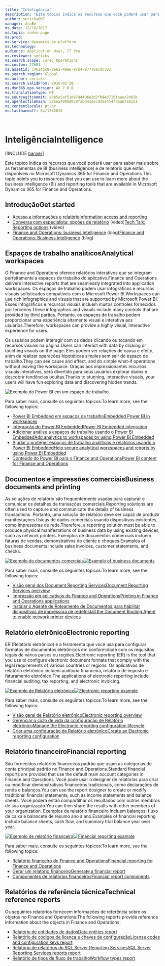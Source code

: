 ```yaml
---
title: "Inteligência"
description: "Este tópico indica os recursos que você poderá usar para saber mais sobre as ferramentas de business intelligence e de relatório que estão disponíveis no Microsoft Dynamics 365 for Finance and Operations."
author: sericks007
manager: AnnBe
ms.date: 12/18/2017
ms.topic: index-page
ms.prod: 
ms.service: dynamics-ax-platform
ms.technology: 
audience: Application User, IT Pro
ms.reviewer: sericks
ms.search.scope: Core, Operations
ms.custom: 27681
ms.assetid: c4624bc8-3661-49e6-9cb4-87778acdc302
ms.search.region: Global
ms.author: sericks
ms.search.validFrom: 2016-02-28
ms.dyn365.ops.version: AX 7.0.0
ms.translationtype: HT
ms.sourcegitcommit: a8b5a5af5108744406a3d2fb84d7151baea2481b
ms.openlocfilehash: 585ea4098d059fabd41dec935e454fa6a675b151
ms.contentlocale: pt-br
ms.lasthandoff: 04/13/2018

---
```


# <a name="intelligence"></a><span data-ttu-id="249c8-103">Inteligência</span><span class="sxs-lookup"><span data-stu-id="249c8-103">Intelligence</span></span>

[!INCLUDE [banner](../includes/banner.md)]

<span data-ttu-id="249c8-104">Este tópico indica os recursos que você poderá usar para saber mais sobre as ferramentas de BI (business intelligence) e de relatório que estão disponíveis no Microsoft Dynamics 365 for Finance and Operations.</span><span class="sxs-lookup"><span data-stu-id="249c8-104">This topic points you to resources that you can use to learn more about the business intelligence (BI) and reporting tools that are available in Microsoft Dynamics 365 for Finance and Operations.</span></span>

## <a name="get-started"></a><span data-ttu-id="249c8-105">Introdução</span><span class="sxs-lookup"><span data-stu-id="249c8-105">Get started</span></span>
- [<span data-ttu-id="249c8-106">Acesso a informações e relatório</span><span class="sxs-lookup"><span data-stu-id="249c8-106">Information access and reporting</span></span>](information-access-reporting.md)
- <span data-ttu-id="249c8-107">[Conversa com especialista: opções de relatório](https://www.youtube.com/watch?v=NzZONjKs5xA) (vídeo)</span><span class="sxs-lookup"><span data-stu-id="249c8-107">[Tech Talk: Reporting options](https://www.youtube.com/watch?v=NzZONjKs5xA) (video)</span></span>
- <span data-ttu-id="249c8-108">[Finance and Operations: business intelligence](https://blogs.msdn.microsoft.com/dynamicsaxbi/) (blog)</span><span class="sxs-lookup"><span data-stu-id="249c8-108">[Finance and Operations: Business intelligence](https://blogs.msdn.microsoft.com/dynamicsaxbi/) (blog)</span></span>

## <a name="analytical-workspaces"></a><span data-ttu-id="249c8-109">Espaços de trabalho analíticos</span><span class="sxs-lookup"><span data-stu-id="249c8-109">Analytical workspaces</span></span>
<span data-ttu-id="249c8-110">O Finance and Operations oferece relatórios interativos que se integram perfeitamente a espaços de trabalho do aplicativo.</span><span class="sxs-lookup"><span data-stu-id="249c8-110">Finance and Operations delivers interactive reports that are seamlessly integrated into application workspaces.</span></span> <span data-ttu-id="249c8-111">Os espaços de trabalho podem usar infográficos e recursos visuais sofisticados compatíveis com o Microsoft Power BI.</span><span class="sxs-lookup"><span data-stu-id="249c8-111">Workspaces can use rich infographics and visuals that are supported by Microsoft Power BI.</span></span> <span data-ttu-id="249c8-112">Esses infográficos e recursos visuais incluem muitos controles fornecidos por terceiros.</span><span class="sxs-lookup"><span data-stu-id="249c8-112">These infographics and visuals include many controls that are provided by third parties.</span></span> <span data-ttu-id="249c8-113">Portanto, os espaços de trabalho podem proporcionar uma experiência altamente visual e interativa aos usuários.</span><span class="sxs-lookup"><span data-stu-id="249c8-113">Therefore, workspaces can provide a highly visual, interactive experience for users.</span></span>

<span data-ttu-id="249c8-114">Os usuários podem interagir com os dados clicando ou tocando em recursos visuais na página.</span><span class="sxs-lookup"><span data-stu-id="249c8-114">Users can interact with data by clicking or touching visuals on the page.</span></span> <span data-ttu-id="249c8-115">Eles podem ver relações de causa e efeito, além de realizar operações hipotéticas simples sem sair do espaço de trabalho.</span><span class="sxs-lookup"><span data-stu-id="249c8-115">They can see cause and effect, and do simple what-if operations without leaving the workspace.</span></span> <span data-ttu-id="249c8-116">Graças aos impressionantes recursos visuais interativos, será divertido para seus usuários explorar dados e descobrir tendências ocultas.</span><span class="sxs-lookup"><span data-stu-id="249c8-116">Thanks to stunning, interactive visuals, your users will have fun exploring data and discovering hidden trends.</span></span>

![Exemplo do Power BI em um espaço de trabalho](./media/Power-BI-in-D365-Workspace.png)

 <span data-ttu-id="249c8-118">Para saber mais, consulte os seguintes tópicos:</span><span class="sxs-lookup"><span data-stu-id="249c8-118">To learn more, see the following topics:</span></span>

 - [<span data-ttu-id="249c8-119">Power BI Embedded em espaços de trabalho</span><span class="sxs-lookup"><span data-stu-id="249c8-119">Embedded Power BI in workspaces</span></span>](embed-power-bi-workspaces.md)
 - [<span data-ttu-id="249c8-120">Integração do Power BI Embedded</span><span class="sxs-lookup"><span data-stu-id="249c8-120">Power BI Embedded integration</span></span>](power-bi-embedded-integration.md)
 - [<span data-ttu-id="249c8-121">Adicionar análise a espaços de trabalho usando o Power BI Embedded</span><span class="sxs-lookup"><span data-stu-id="249c8-121">Add analytics to workspaces by using Power BI Embedded</span></span>](add-analytics-tab-workspaces.md)
 - [<span data-ttu-id="249c8-122">Ajudar a proteger espaços de trabalho analíticos e relatórios usando o Power BI Embedded</span><span class="sxs-lookup"><span data-stu-id="249c8-122">Help secure analytical workspaces and reports by using Power BI Embedded</span></span>](secure-analytical-workspaces.md)
 - [<span data-ttu-id="249c8-123">Conteúdo do Power BI para o Finance and Operations</span><span class="sxs-lookup"><span data-stu-id="249c8-123">Power BI content for Finance and Operations</span></span>](power-bi-home-page.md)

## <a name="business-documents-and-printing"></a><span data-ttu-id="249c8-124">Documentos e impressões comerciais</span><span class="sxs-lookup"><span data-stu-id="249c8-124">Business documents and printing</span></span>
<span data-ttu-id="249c8-125">As soluções de relatório são frequentemente usadas para capturar e comunicar os detalhes de transações comerciais.</span><span class="sxs-lookup"><span data-stu-id="249c8-125">Reporting solutions are often used to capture and communicate the details of business transactions.</span></span> <span data-ttu-id="249c8-126">Portanto, uma solução de relatório deve ser capaz de produzir manifestações físicas de dados comerciais usando dispositivos existentes, como impressoras de rede.</span><span class="sxs-lookup"><span data-stu-id="249c8-126">Therefore, a reporting solution must be able to produce physical manifestations of business data by using existing devices, such as network printers.</span></span> <span data-ttu-id="249c8-127">Exemplos de documentos comerciais incluem faturas de vendas, demonstrativos do cliente e cheques.</span><span class="sxs-lookup"><span data-stu-id="249c8-127">Examples of business documents include sales invoices, customer statements, and checks.</span></span>

<span data-ttu-id="249c8-128">[![Exemplo de documentos comerciais](./media/image-of-business-documents-1024x632.png)](./media/image-of-business-documents.png)</span><span class="sxs-lookup"><span data-stu-id="249c8-128">[![Example of business documents](./media/image-of-business-documents-1024x632.png)](./media/image-of-business-documents.png)</span></span>

<span data-ttu-id="249c8-129">Para saber mais, consulte os seguintes tópicos:</span><span class="sxs-lookup"><span data-stu-id="249c8-129">To learn more, see the following topics:</span></span>

- [<span data-ttu-id="249c8-130">Visão geral dos Document Reporting Services</span><span class="sxs-lookup"><span data-stu-id="249c8-130">Document Reporting Services overview</span></span>](document-reporting-services.md)
- [<span data-ttu-id="249c8-131">Impressão em aplicativos do Finance and Operations</span><span class="sxs-lookup"><span data-stu-id="249c8-131">Printing in Finance and Operations applications</span></span>](print-documents.md)
- [<span data-ttu-id="249c8-132">Instalar o Agente de Roteamento de Documentos para habilitar dispositivos de impressora de rede</span><span class="sxs-lookup"><span data-stu-id="249c8-132">Install the Document Routing Agent to enable network printer devices</span></span>](install-document-routing-agent.md)

## <a name="electronic-reporting"></a><span data-ttu-id="249c8-133">Relatório eletrônico</span><span class="sxs-lookup"><span data-stu-id="249c8-133">Electronic reporting</span></span>
<span data-ttu-id="249c8-134">ER (Relatório eletrônico) é a ferramenta que você usa para configurar formatos de documentos eletrônicos em conformidade com os requisitos legais de vários países ou regiões.</span><span class="sxs-lookup"><span data-stu-id="249c8-134">Electronic reporting (ER) is the tool that you use to configure electronic document formats that comply with the legal requirements of various countries or regions.</span></span> <span data-ttu-id="249c8-135">Os aplicativos de relatório eletrônico incluem auditoria financeira, relatório de imposto e faturamento eletrônico.</span><span class="sxs-lookup"><span data-stu-id="249c8-135">The applications of electronic reporting include financial auditing, tax reporting, and electronic invoicing.</span></span>

<span data-ttu-id="249c8-136">[![Exemplo de Relatório eletrônico](./media/electronic-reporting-example.png)](./media/electronic-reporting-example.png)</span><span class="sxs-lookup"><span data-stu-id="249c8-136">[![Electronic reporting example](./media/electronic-reporting-example.png)](./media/electronic-reporting-example.png)</span></span>

<span data-ttu-id="249c8-137">Para saber mais, consulte os seguintes tópicos:</span><span class="sxs-lookup"><span data-stu-id="249c8-137">To learn more, see the following topics:</span></span>

- [<span data-ttu-id="249c8-138">Visão geral de Relatório eletrônico</span><span class="sxs-lookup"><span data-stu-id="249c8-138">Electronic reporting overview</span></span>](general-electronic-reporting.md)
- [<span data-ttu-id="249c8-139">Gerenciar o ciclo de vida da configuração de Relatório eletrônico</span><span class="sxs-lookup"><span data-stu-id="249c8-139">Manage the Electronic reporting configuration lifecycle</span></span>](general-electronic-reporting-manage-configuration-lifecycle.md)
- [<span data-ttu-id="249c8-140">Criar uma configuração de Relatório eletrônico</span><span class="sxs-lookup"><span data-stu-id="249c8-140">Create an Electronic reporting configuration</span></span>](electronic-reporting-configuration.md)

## <a name="financial-reporting"></a><span data-ttu-id="249c8-141">Relatório financeiro</span><span class="sxs-lookup"><span data-stu-id="249c8-141">Financial reporting</span></span>
<span data-ttu-id="249c8-142">São fornecidos relatórios financeiros padrão que usam as categorias de conta principal padrão no Finance and Operations.</span><span class="sxs-lookup"><span data-stu-id="249c8-142">Standard financial reports are provided that use the default main account categories in Finance and Operations.</span></span> <span data-ttu-id="249c8-143">Você pode usar o designer de relatórios para criar ou modificar demonstrativos financeiros tradicionais, como declarações de renda e balanços.</span><span class="sxs-lookup"><span data-stu-id="249c8-143">You can use the report designer to create or modify traditional financial statements, such as income statements and balance sheets.</span></span> <span data-ttu-id="249c8-144">Você poderá então compartilhar os resultados com outros membros de sua organização.</span><span class="sxs-lookup"><span data-stu-id="249c8-144">You can then share the results with other members of your organization.</span></span> <span data-ttu-id="249c8-145">Exemplos de relatório financeiro incluem balanços, fluxo de caixa e balancete de resumo ano a ano.</span><span class="sxs-lookup"><span data-stu-id="249c8-145">Examples of financial reporting include balance sheets, cash flow, and summary trial balance year over year.</span></span>

<span data-ttu-id="249c8-146">[![Exemplo de relatório financeiro](./media/financial-reporting-example.png)](./media/financial-reporting-example.png)</span><span class="sxs-lookup"><span data-stu-id="249c8-146">[![Financial reporting example](./media/financial-reporting-example.png)](./media/financial-reporting-example.png)</span></span>

<span data-ttu-id="249c8-147">Para saber mais, consulte os seguintes tópicos:</span><span class="sxs-lookup"><span data-stu-id="249c8-147">To learn more, see the following topics:</span></span>

- [<span data-ttu-id="249c8-148">Relatório financeiro do Finance and Operations</span><span class="sxs-lookup"><span data-stu-id="249c8-148">Financial reporting for Finance and Operations</span></span>](financial-reporting-intro.md)
- [<span data-ttu-id="249c8-149">Gerar um relatório financeiro</span><span class="sxs-lookup"><span data-stu-id="249c8-149">Generate a financial report</span></span>](generate-financial-report.md)
- [<span data-ttu-id="249c8-150">Componentes de relatórios financeiros</span><span class="sxs-lookup"><span data-stu-id="249c8-150">Financial report components</span></span>](financial-report-components.md)

## <a name="technical-reference-reports"></a><span data-ttu-id="249c8-151">Relatórios de referência técnica</span><span class="sxs-lookup"><span data-stu-id="249c8-151">Technical reference reports</span></span>
<span data-ttu-id="249c8-152">Os seguintes relatórios fornecem informações de referência sobre os objetos no Finance and Operations:</span><span class="sxs-lookup"><span data-stu-id="249c8-152">The following reports provide reference information about the objects in Finance and Operations:</span></span>

- [<span data-ttu-id="249c8-153">Relatório de entidades de dados</span><span class="sxs-lookup"><span data-stu-id="249c8-153">Data entities report</span></span>](../data-entities/data-entities-report.md)
- [<span data-ttu-id="249c8-154">Relatório de códigos de licença e chaves de configuração</span><span class="sxs-lookup"><span data-stu-id="249c8-154">License codes and configuration keys report</span></span>](../sysadmin/license-codes-configuration-keys-report.md)
- [<span data-ttu-id="249c8-155">Relatório de relatórios do SQL Server Reporting Services</span><span class="sxs-lookup"><span data-stu-id="249c8-155">SQL Server Reporting Services reports report</span></span>](SSRS-report.md)
- [<span data-ttu-id="249c8-156">Relatório de tipos de fluxo de trabalho</span><span class="sxs-lookup"><span data-stu-id="249c8-156">Workflow types report</span></span>](../../fin-and-ops/organization-administration/workflow-types-report.md)

